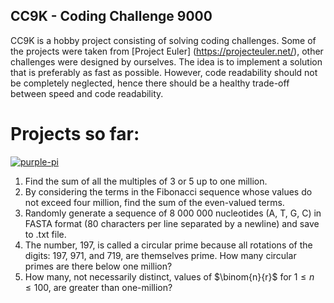 ## CC9K - Coding Challenge 9000

CC9K is a hobby project consisting of solving coding challenges. Some of the projects were taken from [Project Euler] (https://projecteuler.net/), other challenges were designed by ourselves. The idea is to implement a solution that is preferably as fast as possible. However, code readability should not be completely neglected, hence there should be a healthy trade-off between speed and code readability.

# Projects so far:

[![purple-pi](https://img.shields.io/badge/Rendered%20with-Purple%20Pi-bd00ff?style=flat-square)](https://github.com/nschloe/purple-pi?activate) 

 <!--- <sub>Get it [here](https://github.com/nschloe/purple-pi?activate)</sub>  --->
1. Find the sum of all the multiples of 3 or 5 up to one million. 
2. By considering the terms in the Fibonacci sequence whose values do not exceed four million, find the sum of the even-valued terms.
3. Randomly generate a sequence of 8 000 000 nucleotides (A, T, G, C) in FASTA format (80 characters per line separated by a newline) and save to .txt file.
4. The number, 197, is called a circular prime because all rotations of the digits: 197, 971, and 719, are themselves prime. How many circular primes are there below one million?
5. How many, not necessarily distinct, values of $\binom{n}{r}$ for $1\leq n \leq 100$, are greater than one-million?
